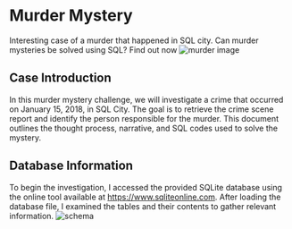# Murder Mystery
Interesting case of a murder that happened in SQL city. Can murder mysteries be solved using SQL? Find out now
![murder image](https://github.com/Saigovernor/Murder-Mystery/assets/118802056/2edf4211-b1ec-414a-aa65-fc37e83fc951)

## Case Introduction 
In this murder mystery challenge, we will investigate a crime that occurred on January 15, 2018, in SQL City. The goal is to retrieve the crime scene report and identify the person responsible for the murder. This document outlines the thought process, narrative, and SQL codes used to solve the mystery. 

## Database Information 
To begin the investigation, I accessed the provided SQLite database using the online tool available at https://www.sqliteonline.com. After loading the database file, I examined the tables and their contents to gather relevant information.
![schema](https://github.com/Saigovernor/Murder-Mystery/assets/118802056/87480b85-c4c0-4290-800d-d3ed9d77aa0a)
